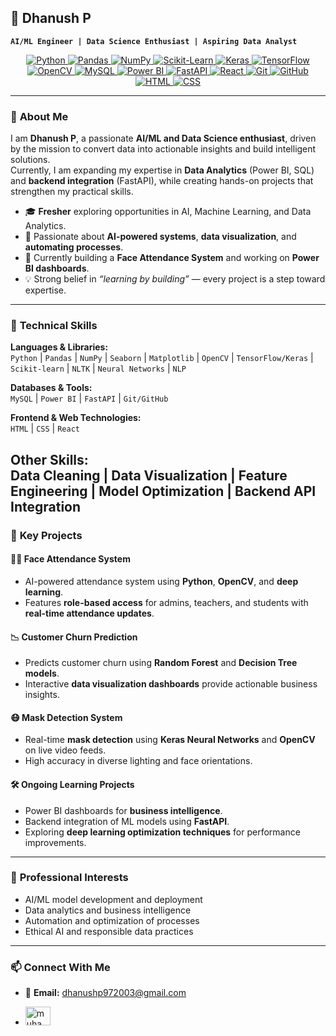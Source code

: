 ## 🌟 **Dhanush P**

**`AI/ML Engineer | Data Science Enthusiast | Aspiring Data Analyst`**  

<p align="center">
  <a href="https://www.python.org/" target="_blank">
    <img src="https://img.shields.io/badge/Python-3776AB?style=for-the-badge&logo=python&logoColor=white" alt="Python" />
  </a>
  <a href="https://pandas.pydata.org/" target="_blank">
    <img src="https://img.shields.io/badge/Pandas-150458?style=for-the-badge&logo=pandas&logoColor=white" alt="Pandas" />
  </a>
  <a href="https://numpy.org/" target="_blank">
    <img src="https://img.shields.io/badge/NumPy-013243?style=for-the-badge&logo=numpy&logoColor=white" alt="NumPy" />
  </a>
  <a href="https://scikit-learn.org/" target="_blank">
    <img src="https://img.shields.io/badge/Scikit--learn-F7931E?style=for-the-badge&logo=scikit-learn&logoColor=white" alt="Scikit-Learn" />
  </a>
  <a href="https://keras.io/" target="_blank">
    <img src="https://img.shields.io/badge/Keras-D00000?style=for-the-badge&logo=keras&logoColor=white" alt="Keras" />
  </a>
  <a href="https://www.tensorflow.org/" target="_blank">
    <img src="https://img.shields.io/badge/TensorFlow-FF6F00?style=for-the-badge&logo=tensorflow&logoColor=white" alt="TensorFlow" />
  </a>
  <a href="https://opencv.org/" target="_blank">
    <img src="https://img.shields.io/badge/OpenCV-5C3EE8?style=for-the-badge&logo=opencv&logoColor=white" alt="OpenCV" />
  </a>
  <a href="https://www.mysql.com/" target="_blank">
    <img src="https://img.shields.io/badge/MySQL-4479A1?style=for-the-badge&logo=mysql&logoColor=white" alt="MySQL" />
  </a>
  <a href="https://powerbi.microsoft.com/" target="_blank">
    <img src="https://img.shields.io/badge/Power%20BI-F2C811?style=for-the-badge&logo=powerbi&logoColor=black" alt="Power BI" />
  </a>
  <a href="https://fastapi.tiangolo.com/" target="_blank">
    <img src="https://img.shields.io/badge/FastAPI-009688?style=for-the-badge&logo=fastapi&logoColor=white" alt="FastAPI" />
  </a>
  <a href="https://reactjs.org/" target="_blank">
    <img src="https://img.shields.io/badge/React-20232A?style=for-the-badge&logo=react&logoColor=61DAFB" alt="React" />
  </a>
  <a href="https://git-scm.com/" target="_blank">
    <img src="https://img.shields.io/badge/Git-F05032?style=for-the-badge&logo=git&logoColor=white" alt="Git" />
  </a>
  <a href="https://github.com/" target="_blank">
    <img src="https://img.shields.io/badge/GitHub-181717?style=for-the-badge&logo=github&logoColor=white" alt="GitHub" />
  </a>
  <a href="https://www.w3.org/html/" target="_blank">
    <img src="https://img.shields.io/badge/HTML5-E34F26?style=for-the-badge&logo=html5&logoColor=white" alt="HTML" />
  </a>
  <a href="https://www.w3.org/Style/CSS/" target="_blank">
    <img src="https://img.shields.io/badge/CSS3-1572B6?style=for-the-badge&logo=css3&logoColor=white" alt="CSS" />
  </a>
</p>

---

### 👋 **About Me**
I am **Dhanush P**, a passionate **AI/ML and Data Science enthusiast**, driven by the mission to convert data into actionable insights and build intelligent solutions.  
Currently, I am expanding my expertise in **Data Analytics** (Power BI, SQL) and **backend integration** (FastAPI), while creating hands-on projects that strengthen my practical skills.

- 🎓 **Fresher** exploring opportunities in AI, Machine Learning, and Data Analytics.  
- 🧠 Passionate about **AI-powered systems**, **data visualization**, and **automating processes**.  
- 🚀 Currently building a **Face Attendance System** and working on **Power BI dashboards**.  
- 💡 Strong belief in *“learning by building”* — every project is a step toward expertise.  

---

### 🧰 **Technical Skills**

**Languages & Libraries:**  
`Python` | `Pandas` | `NumPy` | `Seaborn` | `Matplotlib` | `OpenCV` | `TensorFlow/Keras` | `Scikit-learn` | `NLTK` | `Neural Networks` | `NLP`

**Databases & Tools:**  
`MySQL` | `Power BI` | `FastAPI` | `Git/GitHub`

**Frontend & Web Technologies:**  
`HTML` | `CSS` | `React`

**Other Skills:**  
Data Cleaning | Data Visualization | Feature Engineering | Model Optimization | Backend API Integration
---

### 🚀 **Key Projects**

#### 🧍‍♂️ **Face Attendance System**
- AI-powered attendance system using **Python**, **OpenCV**, and **deep learning**.  
- Features **role-based access** for admins, teachers, and students with **real-time attendance updates**.

#### 📉 **Customer Churn Prediction**
- Predicts customer churn using **Random Forest** and **Decision Tree models**.  
- Interactive **data visualization dashboards** provide actionable business insights.  

#### 😷 **Mask Detection System**
- Real-time **mask detection** using **Keras Neural Networks** and **OpenCV** on live video feeds.  
- High accuracy in diverse lighting and face orientations.

#### 🛠 **Ongoing Learning Projects**
- Power BI dashboards for **business intelligence**.  
- Backend integration of ML models using **FastAPI**.  
- Exploring **deep learning optimization techniques** for performance improvements.

---

### 🌱 **Professional Interests**
- AI/ML model development and deployment  
- Data analytics and business intelligence  
- Automation and optimization of processes  
- Ethical AI and responsible data practices  

---

### 📫 **Connect With Me**
- 📧 **Email:** dhanushp972003@gmail.com  
- <p align="left">
  <a href="https://linkedin.com/in/muhammedjaseelp" target="_blank">
    <img src="https://raw.githubusercontent.com/rahuldkjain/github-profile-readme-generator/master/src/images/icons/Social/linked-in-alt.svg" alt="muhammedjaseelp" height="30" width="40" />
  </a>
</p>
